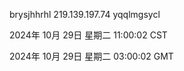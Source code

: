 brysjhhrhl 219.139.197.74 yqqlmgsycl

2024年 10月 29日 星期二 11:00:02 CST

2024年 10月 29日 星期二 03:00:02 GMT
